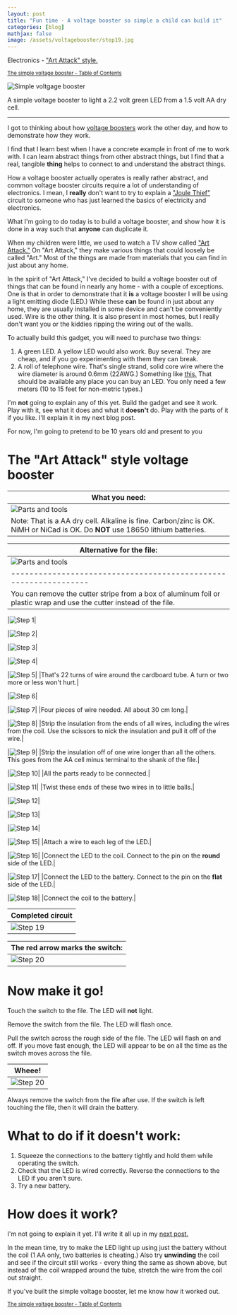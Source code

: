 ```yaml
---
layout: post
title: "Fun time - A voltage booster so simple a child can build it"
categories: [blog]
mathjax: false
image: /assets/voltagebooster/step19.jpg
---  
```

Electronics - ["Art Attack" style.](https://en.wikipedia.org/wiki/Art_Attack)

<sub>[The simple voltage booster - Table of Contents](3-voltagebooster-toc)</sub>

![Simple voltgage booster](/assets/voltagebooster/step19.jpg)

A simple voltage booster to light a 2.2 volt green LED from a 1.5 volt AA dry cell.

--------------

I got to thinking about how [voltage boosters](https://en.wikipedia.org/wiki/Boost_converter) work the other day, and how to demonstrate how they work.

I find that I learn best when I have a concrete example in front of me to work with.  I can learn abstract things from other abstract things, but I find that a real, tangible **thing** helps to connect to and understand the abstract things.

How a voltage booster actually operates is really rather abstract, and common voltage booster circuits require a lot of understanding of electronics.  I mean, I **really** don't want to try to explain a ["Joule Thief"](https://en.wikipedia.org/wiki/Joule_thief) circuit to someone who has just learned the basics of electricity and electronics.

What I'm going to do today is to build a voltage booster, and show how it is done in a way such that **anyone** can duplicate it.

When my children were little, we used to watch a TV show called ["Art Attack."](https://en.wikipedia.org/wiki/Art_Attack)  On "Art Attack," they make various things that could loosely be called "Art."  Most of the things are made from materials that you can find in just about any home.

In the spirit of "Art Attack," I've decided to build a voltage booster out of things that can be found in nearly any home - with a couple of exceptions.  One is that in order to demonstrate that it **is** a voltage booster I will be using a light emitting diode (LED.)  While these **can** be found in just about any home, they are usually installed in some device and can't be conveniently used.  Wire is the other thing.  It is also present in most homes, but I really don't want you or the kiddies ripping the wiring out of the walls.

To actually build this gadget, you will need to purchase two things:

1.  A green LED.  A yellow LED would also work.  Buy several.  They are cheap, and if you go experimenting with them they can break.
2.  A roll of telephone wire.  That's single strand, solid core wire where the wire diameter is around 0.6mm (22AWG.)  Something like [this.](https://www.amazon.com/BNTECHGO-Electric-Gauge-Tinned-Copper/dp/B07JN2TN3G/ref=sr_1_8?keywords=awg+22+solid+copper+wire&qid=1570368302&sr=8-8)  That should be available any place you can buy an LED.  You only need a few meters (10 to 15 feet for non-metric types.)

I'm **not** going to explain any of this yet.  Build the gadget and see it work.  Play with it, see what it does and what it **doesn't** do.  Play with the parts of it if you like.  I'll explain it in my next blog post.

For now, I'm going to pretend to be 10 years old and present to you  

# The "Art Attack" style voltage booster

|What you need:|
|--------------|
|![Parts and tools](/assets/voltagebooster/youneedthis.jpg)|
|Note:  That is a AA dry cell.  Alkaline is fine.  Carbon/zinc is OK.  NiMH or NiCad is OK.  Do **NOT** use 18650 lithium batteries.|

|Alternative for the file:|
|--------------|
|![Parts and tools](/assets/voltagebooster/aluminum-foil-box.jpg)|
|----------------------------------------------------------------|
|You can remove the cutter stripe from a box of aluminum foil or plastic wrap and use the cutter instead of the file.|


|![Step 1](/assets/voltagebooster/step1.jpg)|

|![Step 2](/assets/voltagebooster/step2.jpg)|

|![Step 3](/assets/voltagebooster/step3.jpg)|

|![Step 4](/assets/voltagebooster/step4.jpg)|

|![Step 5](/assets/voltagebooster/step5.jpg)|
|That's 22 turns of wire around the cardboard tube.  A turn or two more or less won't hurt.|

|![Step 6](/assets/voltagebooster/step6.jpg)|

|![Step 7](/assets/voltagebooster/step7.jpg)|
|Four pieces of wire needed. All about 30 cm long.|

|![Step 8](/assets/voltagebooster/step8.jpg)|
|Strip the insulation from the ends of all wires, including the wires from the coil.  Use the scissors to nick the insulation and pull it off of the wire.|

|![Step 9](/assets/voltagebooster/step9.jpg)|
|Strip the insulation off of one wire longer than all the others.  This goes from the AA cell minus terminal to the shank of the file.|

|![Step 10](/assets/voltagebooster/step10.jpg)|
|All the parts ready to be connected.|

|![Step 11](/assets/voltagebooster/step11.jpg)|
|Twist these ends of these two wires in to little balls.|

|![Step 12](/assets/voltagebooster/step12.jpg)|

|![Step 13](/assets/voltagebooster/step13.jpg)|

|![Step 14](/assets/voltagebooster/step14.jpg)|

|![Step 15](/assets/voltagebooster/step15.jpg)|
|Attach a wire to each leg of the LED.|

|![Step 16](/assets/voltagebooster/step16.jpg)|
|Connect the LED to the coil.  Connect to the pin on the **round** side of the LED.|

|![Step 17](/assets/voltagebooster/step17.jpg)|
|Connect the LED to the battery.  Connect to the pin on the **flat** side of the LED.|

|![Step 18](/assets/voltagebooster/step18.jpg)|
|Connect the coil to the battery.|

|Completed circuit|
|-----------------|
|![Step 19](/assets/voltagebooster/step19.jpg)|

|The red arrow marks the switch:|
|-----------------|
|![Step 20](/assets/voltagebooster/step20.jpg)|


# Now make it go!

Touch the switch to the file.  The LED will **not** light.

Remove the switch from the file.  The LED will flash once.

Pull the switch across the rough side of the file.  The LED will flash on and off.  If you move fast enough, the LED will appear to be on all the time as the switch moves across the file.

|Wheee!|
|------|
|![Step 20](/assets/voltagebooster/boost.gif)|

Always remove the switch from the file after use.  If the switch is left touching the file, then it will drain the battery.

# What to do if it doesn't work:

1.  Squeeze the connections to the battery tightly and hold them while operating the switch.
2.  Check that the LED is wired correctly.  Reverse the connections to the LED if you aren't sure.
3.  Try a new battery.

# How does it work?

I'm not going to explain it yet.  I'll write it all up in my [next post.](voltagebooster-pt2)

In the mean time, try to make the LED light up using just the battery without the coil (1 AA only, two batteries is cheating.)  Also try **unwinding** the coil and see if the circuit still works - every thing the same as shown above, but instead of the coil wrapped around the tube, stretch the wire from the coil out straight.

If you've built the simple voltage booster, let me know how it worked out.

<sub>[The simple voltage booster - Table of Contents](3-voltagebooster-toc)</sub>

